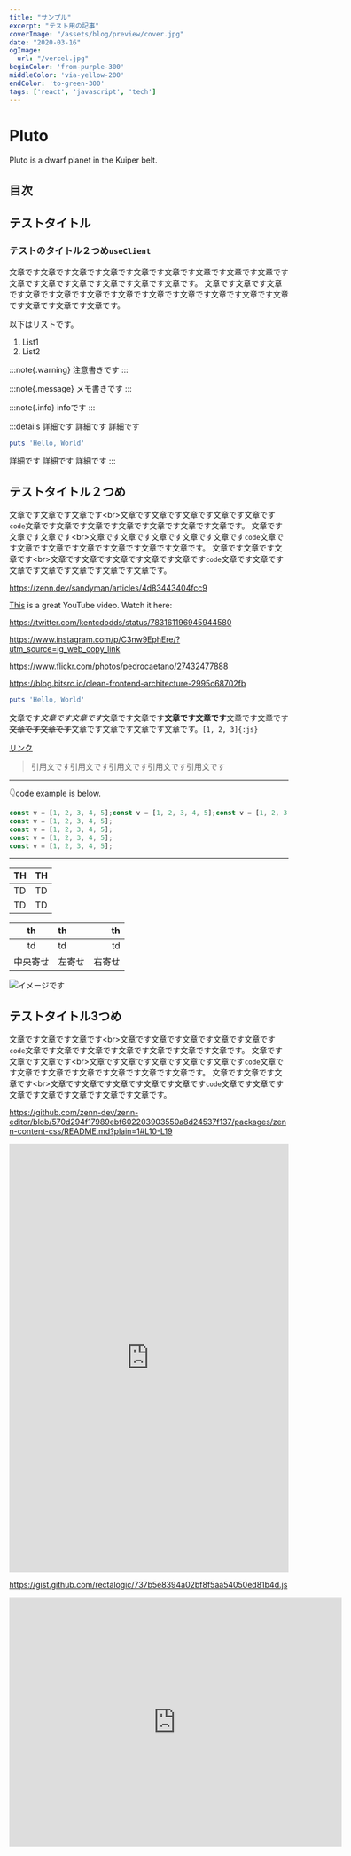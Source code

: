 ```yaml
---
title: "サンプル"
excerpt: "テスト用の記事"
coverImage: "/assets/blog/preview/cover.jpg"
date: "2020-03-16"
ogImage:
  url: "/vercel.jpg"
beginColor: 'from-purple-300'
middleColor: 'via-yellow-200'
endColor: 'to-green-300'
tags: ['react', 'javascript', 'tech']
---
```

# Pluto

Pluto is a dwarf planet in the Kuiper belt.
 
## 目次
## テストタイトル

### テストのタイトル２つめ`useClient`

文章です文章です文章です文章です文章です文章です文章です文章です文章です文章です文章です文章です文章です文章です文章です。
文章です文章です文章です文章です文章です文章です文章です文章です文章です文章です文章です文章です文章です文章です文章です。

以下はリストです。
1. List1
2. List2

:::note{.warning}
注意書きです
:::

:::note{.message}
メモ書きです
:::

:::note{.info}
infoです
:::

:::details
詳細です
詳細です
詳細です

```rb
puts 'Hello, World'
```

詳細です
詳細です
詳細です
:::

## テストタイトル２つめ

文章です文章です文章です\<br>文章です文章です文章です文章です文章です`code`文章です文章です文章です文章です文章です文章です文章です。
文章です文章です文章です\<br>文章です文章です文章です文章です文章です`code`文章です文章です文章です文章です文章です文章です文章です。
文章です文章です文章です\<br>文章です文章です文章です文章です文章です`code`文章です文章です文章です文章です文章です文章です文章です。

https://zenn.dev/sandyman/articles/4d83443404fcc9

[This](https://www.youtube.com/watch?v=dQw4w9WgXcQ) is a great YouTube video.
Watch it here:

<!-- https://youtu.be/RUMzGSvxCs4?si=Gs1e41TGDxKX6z1b

https://codesandbox.io/s/css-variables-vs-themeprovider-df90h -->

https://twitter.com/kentcdodds/status/783161196945944580

https://www.instagram.com/p/C3nw9EphEre/?utm_source=ig_web_copy_link

https://www.flickr.com/photos/pedrocaetano/27432477888

https://blog.bitsrc.io/clean-frontend-architecture-2995c68702fb

<!-- https://speakerdeck.com/aiji42/vrtturunodakuhosu-lost-pixelwoshao-jie-sitai?slide=7 -->

```rb
puts 'Hello, World'
```

文章です*文章です文章です*文章です文章です**文章です文章です**文章です文章です~~文章です文章です~~文章です文章です文章です文章です。`[1, 2, 3]{:js}`

[リンク](http://localhost:3000/dev/articles/article0)

> 引用文です引用文です引用文です引用文です引用文です
---
👇code example is below.
```js showLineNumbers {4} title="test-code.js" caption="テスト用のファイル" /v/#v /2/#v
const v = [1, 2, 3, 4, 5];const v = [1, 2, 3, 4, 5];const v = [1, 2, 3, 4, 5];const v = [1, 2, 3, 4, 5];const v = [1, 2, 3, 4, 5];
const v = [1, 2, 3, 4, 5];
const v = [1, 2, 3, 4, 5];
const v = [1, 2, 3, 4, 5];
const v = [1, 2, 3, 4, 5];
```

***
| TH | TH |
| ---- | ---- |
| TD | TD |
| TD | TD |

|th|th|th|
|:---:|:---|---:|
|td|td|td|
|中央寄せ|左寄せ|右寄せ|

![イメージです](/image.png)

## テストタイトル3つめ

文章です文章です文章です\<br>文章です文章です文章です文章です文章です`code`文章です文章です文章です文章です文章です文章です文章です。
文章です文章です文章です\<br>文章です文章です文章です文章です文章です`code`文章です文章です文章です文章です文章です文章です文章です。
文章です文章です文章です\<br>文章です文章です文章です文章です文章です`code`文章です文章です文章です文章です文章です文章です文章です。

https://github.com/zenn-dev/zenn-editor/blob/570d294f17989ebf602203903550a8d24537f137/packages/zenn-content-css/README.md?plain=1#L10-L19

<iframe frameborder="0" scrolling="no" style="width:100%; height:772px;" allow="clipboard-write" src="https://emgithub.com/iframe.html?target=https%3A%2F%2Fgithub.com%2Fsaku-1101%2Fhooks-demo-app%2Fblob%2Fd89be4f4031a7870f349f65ee114506389ba045a%2Fsrc%2Fui%2Ftimer.tsx%23L4-L35&style=a11y-light&type=code&showBorder=on&showLineNumbers=on&showFileMeta=on&showFullPath=on&showCopy=on"></iframe>

https://gist.github.com/rectalogic/737b5e8394a02bf8f5aa54050ed81b4d.js

<iframe src="https://www.google.com/maps/embed?pb=!1m14!1m12!1m3!1d12187.084520222796!2d-74.0182606!3d40.21415375!2m3!1f0!2f0!3f0!3m2!1i1024!2i768!4f13.1!5e0!3m2!1sen!2sus!4v1708876363481!5m2!1sen!2sus" width="600" height="450" style="border:0;" allowfullscreen="" loading="lazy" referrerpolicy="no-referrer-when-downgrade"></iframe>
